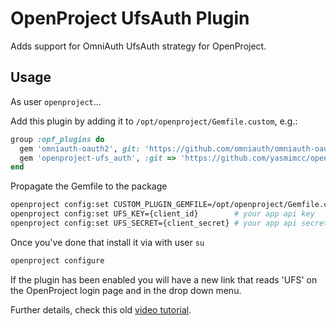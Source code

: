# OpenProject UfsAuth Plugin

Adds support for OmniAuth UfsAuth strategy for OpenProject.

## Usage
As user `openproject`...

Add this plugin by adding it to `/opt/openproject/Gemfile.custom`, e.g.:

```ruby
group :opf_plugins do
  gem 'omniauth-oauth2', git: 'https://github.com/omniauth/omniauth-oauth2', tag: 'v1.5.0'
  gem 'openproject-ufs_auth', :git => 'https://github.com/yasmimcc/openproject-ufs_auth'
end
```

Propagate the Gemfile to the package
```sh
openproject config:set CUSTOM_PLUGIN_GEMFILE=/opt/openproject/Gemfile.custom
openproject config:set UFS_KEY={client_id}        # your app api key
openproject config:set UFS_SECRET={client_secret} # your app api secret
```

Once you've done that install it via with user `su`

```ruby
openproject configure
```

If the plugin has been enabled you will have a new link that reads 'UFS' on the OpenProject login page and in the drop down menu.

Further details, check this old [video tutorial](https://www.youtube.com/watch?v=esCN9razZiE).
